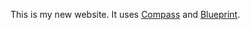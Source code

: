 This is my new website. It uses [Compass](http://compass-style.org/) and [Blueprint](http://blueprintcss.org/).